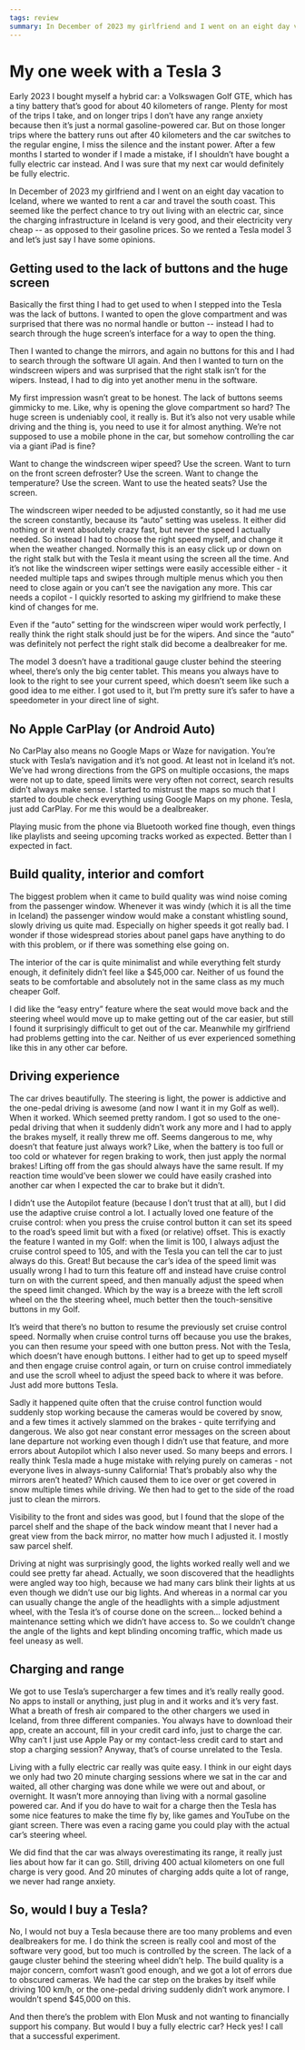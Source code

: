 ```yaml
---
tags: review
summary: In December of 2023 my girlfriend and I went on an eight day vacation to Iceland, where we wanted to rent a car and travel the south coast. This seemed like the perfect chance to try out living with an electric car, since the charging infrastructure in Iceland is very good, and their electricity very cheap. So we rented a Tesla model 3 and let’s just say I have some opinions.
---
```


# My one week with a Tesla 3

Early 2023 I bought myself a hybrid car: a Volkswagen Golf GTE, which has a tiny battery that’s good for about 40 kilometers of range. Plenty for most of the trips I take, and on longer trips I don’t have any range anxiety because then it’s just a normal gasoline-powered car. But on those longer trips where the battery runs out after 40 kilometers and the car switches to the regular engine, I miss the silence and the instant power. After a few months I started to wonder if I made a mistake, if I shouldn’t have bought a fully electric car instead. And I was sure that my next car would definitely be fully electric.

In December of 2023 my girlfriend and I went on an eight day vacation to Iceland, where we wanted to rent a car and travel the south coast. This seemed like the perfect chance to try out living with an electric car, since the charging infrastructure in Iceland is very good, and their electricity very cheap -- as opposed to their gasoline prices. So we rented a Tesla model 3 and let’s just say I have some opinions.

## Getting used to the lack of buttons and the huge screen
Basically the first thing I had to get used to when I stepped into the Tesla was the lack of buttons. I wanted to open the glove compartment and was surprised that there was no normal handle or button -- instead I had to search through the huge screen’s interface for a way to open the thing.

Then I wanted to change the mirrors, and again no buttons for this and I had to search through the software UI again. And then I wanted to turn on the windscreen wipers and was surprised that the right stalk isn’t for the wipers. Instead, I had to dig into yet another menu in the software.

My first impression wasn’t great to be honest. The lack of buttons seems gimmicky to me. Like, why is opening the glove compartment so hard? The huge screen is undeniably cool, it really is. But it’s also not very usable while driving and the thing is, you need to use it for almost anything. We’re not supposed to use a mobile phone in the car, but somehow controlling the car via a giant iPad is fine?

Want to change the windscreen wiper speed? Use the screen.
Want to turn on the front screen defroster? Use the screen.
Want to change the temperature? Use the screen.
Want to use the heated seats? Use the screen.

The windscreen wiper needed to be adjusted constantly, so it had me use the screen constantly, because its “auto” setting was useless. It either did nothing or it went absolutely crazy fast, but never the speed I actually needed. So instead I had to choose the right speed myself, and change it when the weather changed. Normally this is an easy click up or down on the right stalk but with the Tesla it meant using the screen all the time. And it’s not like the windscreen wiper settings were easily accessible either - it needed multiple taps and swipes through multiple menus which you then need to close again or you can’t see the navigation any more. This car needs a copilot - I quickly resorted to asking my girlfriend to make these kind of changes for me.

Even if the “auto” setting for the windscreen wiper would work perfectly, I really think the right stalk should just be for the wipers. And since the “auto” was definitely not perfect the right stalk did become a dealbreaker for me.

The model 3 doesn’t have a traditional gauge cluster behind the steering wheel, there’s only the big center tablet. This means you always have to look to the right to see your current speed, which doesn’t seem like such a good idea to me either. I got used to it, but I’m pretty sure it’s safer to have a speedometer in your direct line of sight.

## No Apple CarPlay (or Android Auto)
No CarPlay also means no Google Maps or Waze for navigation. You’re stuck with Tesla’s navigation and it’s not good. At least not in Iceland it’s not. We’ve had wrong directions from the GPS on multiple occasions, the maps were not up to date, speed limits were very often not correct, search results didn’t always make sense. I started to mistrust the maps so much that I started to double check everything using Google Maps on my phone. Tesla, just add CarPlay. For me this would be a dealbreaker.

Playing music from the phone via Bluetooth worked fine though, even things like playlists and seeing upcoming tracks worked as expected. Better than I expected in fact.

## Build quality, interior and comfort
The biggest problem when it came to build quality was wind noise coming from the passenger window. Whenever it was windy (which it is all the time in Iceland) the passenger window would make a constant whistling sound, slowly driving us quite mad. Especially on higher speeds it got really bad. I wonder if those widespread stories about panel gaps have anything to do with this problem, or if there was something else going on.

The interior of the car is quite minimalist and while everything felt sturdy enough, it definitely didn’t feel like a $45,000 car. Neither of us found the seats to be comfortable and absolutely not in the same class as my much cheaper Golf.

I did like the “easy entry” feature where the seat would move back and the steering wheel would move up to make getting out of the car easier, but still I found it surprisingly difficult to get out of the car. Meanwhile my girlfriend had problems getting into the car. Neither of us ever experienced something like this in any other car before.

## Driving experience
The car drives beautifully. The steering is light, the power is addictive and the one-pedal driving is awesome (and now I want it in my Golf as well). When it worked. Which seemed pretty random. I got so used to the one-pedal driving that when it suddenly didn’t work any more and I had to apply the brakes myself, it really threw me off. Seems dangerous to me, why doesn’t that feature just always work? Like, when the battery is too full or too cold or whatever for regen braking to work, then just apply the normal brakes! Lifting off from the gas should always have the same result. If my reaction time would’ve been slower we could have easily crashed into another car when I expected the car to brake but it didn’t.

I didn’t use the Autopilot feature (because I don’t trust that at all), but I did use the adaptive cruise control a lot. I actually loved one feature of the cruise control: when you press the cruise control button it can set its speed to the road’s speed limit but with a fixed (or relative) offset. This is exactly the feature I wanted in my Golf: when the limit is 100, I always adjust the cruise control speed to 105, and with the Tesla you can tell the car to just always do this. Great! But because the car’s idea of the speed limit was usually wrong I had to turn this feature off and instead have cruise control turn on with the current speed, and then manually adjust the speed when the speed limit changed. Which by the way is a breeze with the left scroll wheel on the the steering wheel, much better then the touch-sensitive buttons in my Golf.

It’s weird that there’s no button to resume the previously set cruise control speed. Normally when cruise control turns off because you use the brakes, you can then resume your speed with one button press. Not with the Tesla, which doesn’t have enough buttons. I either had to get up to speed myself and then engage cruise control again, or turn on cruise control immediately and use the scroll wheel to adjust the speed back to where it was before. Just add more buttons Tesla.

Sadly it happened quite often that the cruise control function would suddenly stop working because the cameras would be covered by snow, and a few times it actively slammed on the brakes - quite terrifying and dangerous. We also got near constant error messages on the screen about lane departure not working even though I didn’t use that feature, and more errors about Autopilot which I also never used. So many beeps and errors. I really think Tesla made a huge mistake with relying purely on cameras - not everyone lives in always-sunny California! That’s probably also why the mirrors aren’t heated? Which caused them to ice over or get covered in snow multiple times while driving. We then had to get to the side of the road just to clean the mirrors.

Visibility to the front and sides was good, but I found that the slope of the parcel shelf and the shape of the back window meant that I never had a great view from the back mirror, no matter how much I adjusted it. I mostly saw parcel shelf.

Driving at night was surprisingly good, the lights worked really well and we could see pretty far ahead. Actually, we soon discovered that the headlights were angled way too high, because we had many cars blink their lights at us even though we didn’t use our big lights. And whereas in a normal car you can usually change the angle of the headlights with a simple adjustment wheel, with the Tesla it’s of course done on the screen... locked behind a maintenance setting which we didn’t have access to. So we couldn’t change the angle of the lights and kept blinding oncoming traffic, which made us feel uneasy as well.

## Charging and range
We got to use Tesla’s supercharger a few times and it’s really really good. No apps to install or anything, just plug in and it works and it’s very fast. What a breath of fresh air compared to the other chargers we used in Iceland, from three different companies. You always have to download their app, create an account, fill in your credit card info, just to charge the car. Why can’t I just use Apple Pay or my contact-less credit card to start and stop a charging session? Anyway, that’s of course unrelated to the Tesla.

Living with a fully electric car really was quite easy. I think in our eight days we only had two 20 minute charging sessions where we sat in the car and waited, all other charging was done while we were out and about, or overnight. It wasn’t more annoying than living with a normal gasoline powered car. And if you do have to wait for a charge then the Tesla has some nice features to make the time fly by, like games and YouTube on the giant screen. There was even a racing game you could play with the actual car’s steering wheel.

We did find that the car was always overestimating its range, it really just lies about how far it can go. Still, driving 400 actual kilometers on one full charge is very good. And 20 minutes of charging adds quite a lot of range, we never had range anxiety.

## So, would I buy a Tesla?
No, I would not buy a Tesla because there are too many problems and even dealbreakers for me. I do think the screen is really cool and most of the software very good, but too much is controlled by the screen. The lack of a gauge cluster behind the steering wheel didn’t help. The build quality is a major concern, comfort wasn’t good enough, and we got a lot of errors due to obscured cameras. We had the car step on the brakes by itself while driving 100 km/h, or the one-pedal driving suddenly didn’t work anymore. I wouldn’t spend $45,000 on this.

And then there’s the problem with Elon Musk and not wanting to financially support his company. But would I buy a fully electric car? Heck yes! I call that a successful experiment.